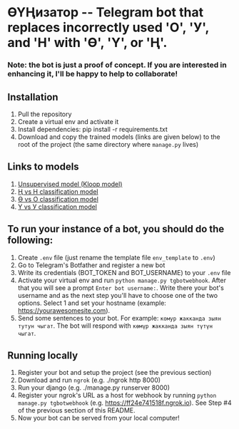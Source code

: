 # ӨҮҢизатор -- Telegram bot that replaces incorrectly used 'О', 'У', and 'Н' with 'Ө', 'Ү', or 'Ң'.


### Note: the bot is just a proof of concept. If you are interested in enhancing it, I'll be happy to help to collaborate!


## Installation

1. Pull the repository
2. Create a virtual env and activate it
3. Install dependencies: pip install -r requirements.txt
4. Download and copy the trained models (links are given below) to the root of the project (the same directory where `manage.py` lives)


## Links to models
1. [Unsupervised model (Kloop model)](https://github.com/kyrgyz-nlp/letter_replacer/releases/download/v0.1-alpha/kloop_with_books_model.bin)
2. [Ң vs Н classification model](https://github.com/kyrgyz-nlp/letter_replacer/releases/download/v0.1-alpha/n_and_n_umlaut_dataset.bin)
3. [Ө vs О classification model](https://github.com/kyrgyz-nlp/letter_replacer/releases/download/v0.1-alpha/o_and_o_umlaut_dataset.bin)
4. [Ү vs У classification model](https://github.com/kyrgyz-nlp/letter_replacer/releases/download/v0.1-alpha/u_and_u_umlaut_dataset.bin)


## To run your instance of a bot, you should do the following:
1. Create `.env` file (just rename the template file `env_template` to `.env`)
2. Go to Telegram's Botfather and register a new bot
3. Write its credentials (BOT_TOKEN and BOT_USERNAME) to your `.env` file
4. Activate your virtual env and run `python manage.py tgbotwebhook`. After that you will see a prompt `Enter bot username:`. Write there your bot's username and as the next step you'll have to choose one of the two options. Select 1 and set your hostname (example: https://yourawesomesite.com).
5. Send some sentences to your bot. For example: `комур жакканда зыян тутун чыгат`. The bot will respond with `көмүр жакканда зыян түтүн чыгат`.


## Running locally
1. Register your bot and setup the project (see the previous section)
1. Download and run `ngrok` (e.g. ./ngrok http 8000)
2. Run your django (e.g. ./manage.py runserver 8000)
3. Register your ngrok's URL as a host for webhook by running `python manage.py tgbotwebhook` (e.g. https://ff24e741518f.ngrok.io). See Step #4 of the previous section of this README.
4. Now your bot can be served from your local computer!
